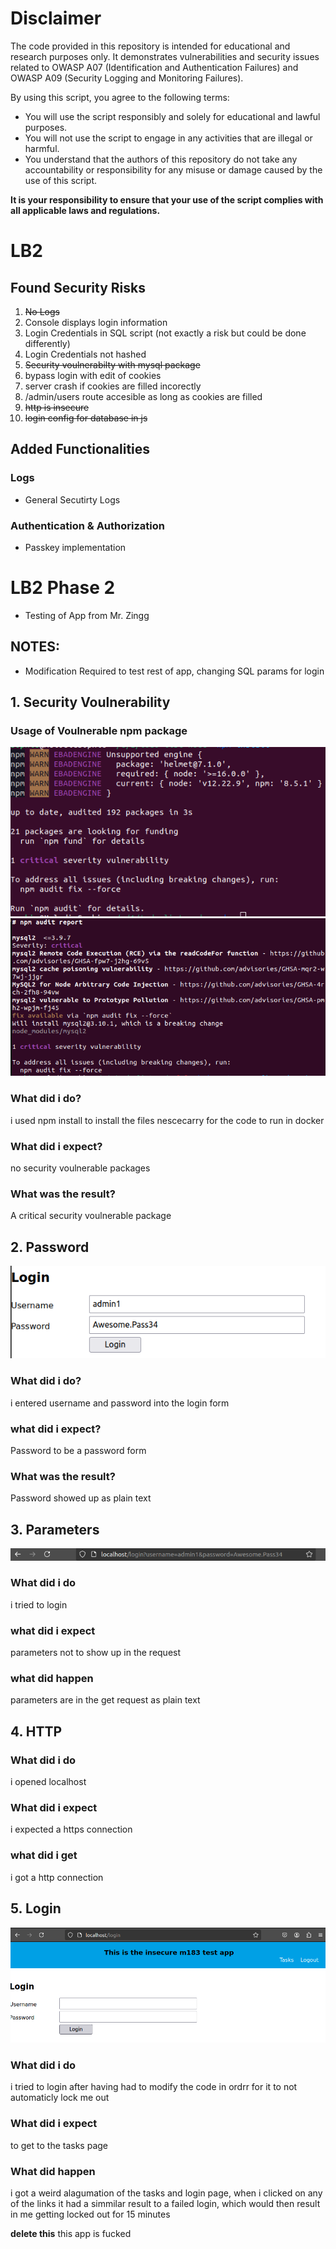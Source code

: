 # Disclaimer

The code provided in this repository is intended for educational and research purposes only. It demonstrates vulnerabilities and security issues related to OWASP A07 (Identification and Authentication Failures) and OWASP A09 (Security Logging and Monitoring Failures).

By using this script, you agree to the following terms:

- You will use the script responsibly and solely for educational and lawful purposes.
- You will not use the script to engage in any activities that are illegal or harmful.
- You understand that the authors of this repository do not take any accountability or responsibility for any misuse or damage caused by the use of this script.

**It is your responsibility to ensure that your use of the script complies with all applicable laws and regulations.**


# LB2

## Found Security Risks
1. ~~No Logs~~
2. Console displays login information 
3. Login Credentials in SQL script (not exactly a risk but could be done differently)
4. Login Credentials not hashed
5. ~~Security voulnerabilty with mysql package~~
6. bypass login with edit of cookies
7. server crash if cookies are filled incorectly
8. /admin/users route accesible as long as cookies are filled
9. ~~http is insecure~~
10. ~~login config for database in js~~

## Added Functionalities

### Logs

- General Secutirty Logs

### Authentication & Authorization

- Passkey implementation

# LB2 Phase 2
 - Testing of App from Mr. Zingg

## NOTES:
 - Modification Required to test rest of app, changing SQL params for login 

## 1. Security Voulnerability

### Usage of Voulnerable npm package

![Installation in Mr Zingg's code](image.png)
![Voulnerable package](image-1.png)

### What did i do?
i used npm install to install the files nescecarry for the code to run in docker

### What did i expect?
no security voulnerable packages

### What was the result?
A critical security voulnerable package

## 2. Password

![Login Form](image-2.png)

### What did i do?
i entered username and password into the login form
### what did i expect?
Password to be a password form
### What was the result?
Password showed up as plain text

## 3. Parameters

![Login Params](image-3.png)

### What did i do
i tried to login
### what did i expect
parameters not to show up in the request
### what did happen
parameters are in the get request as plain text

## 4. HTTP

### What did i do
i opened localhost
### What did i expect
i expected a https connection
### what did i get
i got a http connection

## 5. Login

![login after login](image-4.png)

### What did i do
i tried to login after having had to modify the code in ordrr for it to not automaticly lock me out

### What did i expect
to get to the tasks page

### What did happen

i got a weird alagumation of the tasks and login page, when i clicked on any of the links it had a simmilar result to a failed login, which would then result in me getting locked out for 15 minutes

**delete this**
this app is fucked